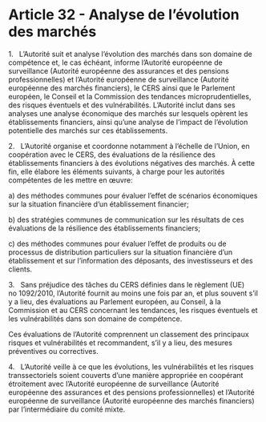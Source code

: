 # Article 32 - Analyse de l’évolution des marchés


1.   L’Autorité suit et analyse l’évolution des marchés dans son domaine de compétence et, le cas échéant, informe l’Autorité européenne de surveillance (Autorité européenne des assurances et des pensions professionnelles) et l’Autorité européenne de surveillance (Autorité européenne des marchés financiers), le CERS ainsi que le Parlement européen, le Conseil et la Commission des tendances microprudentielles, des risques éventuels et des vulnérabilités. L’Autorité inclut dans ses analyses une analyse économique des marchés sur lesquels opèrent les établissements financiers, ainsi qu’une analyse de l’impact de l’évolution potentielle des marchés sur ces établissements.

2.   L’Autorité organise et coordonne notamment à l’échelle de l’Union, en coopération avec le CERS, des évaluations de la résilience des établissements financiers à des évolutions négatives des marchés. À cette fin, elle élabore les éléments suivants, à charge pour les autorités compétentes de les mettre en œuvre:

a) des méthodes communes pour évaluer l’effet de scénarios économiques sur la situation financière d’un établissement financier;

b) des stratégies communes de communication sur les résultats de ces évaluations de la résilience des établissements financiers;

c) des méthodes communes pour évaluer l’effet de produits ou de processus de distribution particuliers sur la situation financière d’un établissement et sur l’information des déposants, des investisseurs et des clients.

3.   Sans préjudice des tâches du CERS définies dans le règlement (UE) no 1092/2010, l’Autorité fournit au moins une fois par an, et plus souvent s’il y a lieu, des évaluations au Parlement européen, au Conseil, à la Commission et au CERS concernant les tendances, les risques éventuels et les vulnérabilités dans son domaine de compétence.

Ces évaluations de l’Autorité comprennent un classement des principaux risques et vulnérabilités et recommandent, s’il y a lieu, des mesures préventives ou correctives.

4.   L’Autorité veille à ce que les évolutions, les vulnérabilités et les risques transsectoriels soient couverts d’une manière appropriée en coopérant étroitement avec l’Autorité européenne de surveillance (Autorité européenne des assurances et des pensions professionnelles) et l’Autorité européenne de surveillance (Autorité européenne des marchés financiers) par l’intermédiaire du comité mixte.
